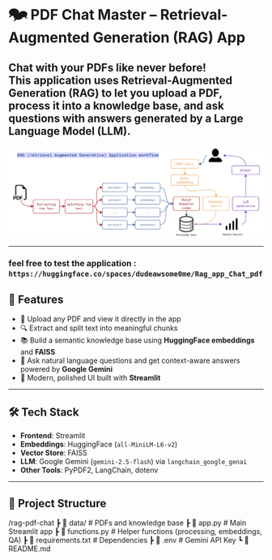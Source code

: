# 🗫 PDF Chat Master – Retrieval-Augmented Generation (RAG) App  

Chat with your PDFs like never before!  
This application uses **Retrieval-Augmented Generation (RAG)** to let you upload a PDF, process it into a knowledge base, and ask questions with answers generated by a Large Language Model (LLM).  
---
![App Screenshot](Rag_pipeline.jpg)

---
### feel free to test the application : ``https://huggingface.co/spaces/dudeawsome0me/Rag_app_Chat_pdf``

## 🚀 Features  
- 📝 Upload any PDF and view it directly in the app  
- 🔍 Extract and split text into meaningful chunks  
- 📚 Build a semantic knowledge base using **HuggingFace embeddings** and **FAISS**  
- 🤖 Ask natural language questions and get context-aware answers powered by **Google Gemini**  
- 🎨 Modern, polished UI built with **Streamlit**  

---

## 🛠️ Tech Stack  
- **Frontend**: Streamlit  
- **Embeddings**: HuggingFace (`all-MiniLM-L6-v2`)  
- **Vector Store**: FAISS  
- **LLM**: Google Gemini (`gemini-2.5-flash`) via `langchain_google_genai`  
- **Other Tools**: PyPDF2, LangChain, dotenv  

---

## 📂 Project Structure  
/rag-pdf-chat
┣ 📁 data/ # PDFs and knowledge base
┣ 📄 app.py # Main Streamlit app
┣ 📄 functions.py # Helper functions (processing, embeddings, QA)
┣ 📄 requirements.txt # Dependencies
┣ 📄 .env # Gemini API Key
┗ 📄 README.md
